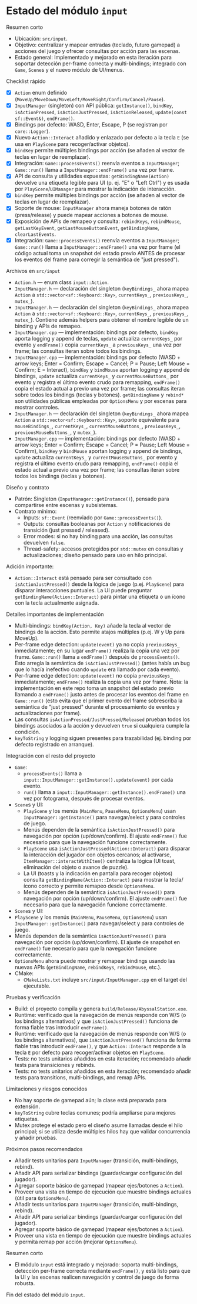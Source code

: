 # Estado del módulo `input`

Resumen corto
- Ubicación: `src/input`.
- Objetivo: centralizar y mapear entradas (teclado, futuro gamepad) a acciones del juego y ofrecer consultas por acción para las escenas.
- Estado general: Implementado y mejorado en esta iteración para soportar detección per-frame correcta y multi-bindings; integrado con `Game`, `Scene`s y el nuevo módulo de UI/menus.

Checklist rápido
- [x] `Action` enum definido (`MoveUp/MoveDown/MoveLeft/MoveRight/Confirm/Cancel/Pause`).
- [x] `InputManager` (singleton) con API pública: `getInstance()`, `bindKey`, `isActionPressed`, `isActionJustPressed`, `isActionReleased`, `update(const sf::Event&)`, `endFrame()`.
- [x] Bindings por defecto: WASD, Enter, Escape, P (se registran por `core::Logger`).
 - [x] Nuevo `Action::Interact` añadido y enlazado por defecto a la tecla `E` (se usa en `PlayScene` para recoger/activar objetos).
- [x] `bindKey` permite múltiples bindings por acción (se añaden al vector de teclas en lugar de reemplazar).
- [x] Integración: `Game::processEvents()` reenvía eventos a `InputManager`; `Game::run()` llama a `InputManager::endFrame()` una vez por frame.
 - [x] API de consulta y utilidades expuestas: `getBindingName(Action)` devuelve una etiqueta legible para UI (p. ej. "E" o "Left Ctrl") y es usada por `PlayScene`/`UIManager` para mostrar la indicación de interacción.
 - [x] `bindKey` permite múltiples bindings por acción (se añaden al vector de teclas en lugar de reemplazar).
 - [x] Soporte de mouse: `InputManager` ahora maneja botones de ratón (press/release) y puede mapear acciones a botones de mouse.
 - [x] Exposición de APIs de remapeo y consulta: `rebindKeys`, `rebindMouse`, `getLastKeyEvent`, `getLastMouseButtonEvent`, `getBindingName`, `clearLastEvents`.
 - [x] Integración: `Game::processEvents()` reenvía eventos a `InputManager`; `Game::run()` llama a `InputManager::endFrame()` una vez por frame (el código actual toma un snapshot del estado previo ANTES de procesar los eventos del frame para corregir la semántica de "just pressed").

Archivos en `src/input`
- `Action.h` — enum class `input::Action`.
- `InputManager.h` — declaración del singleton (`keyBindings_` ahora mapea `Action` a `std::vector<sf::Keyboard::Key>`, `currentKeys_`, `previousKeys_`, `mutex_`).
 - `InputManager.h` — declaración del singleton (`keyBindings_` ahora mapea `Action` a `std::vector<sf::Keyboard::Key>`, `currentKeys_`, `previousKeys_`, `mutex_`). Contiene además helpers para obtener el nombre legible de un binding y APIs de remapeo.
- `InputManager.cpp` — implementación: bindings por defecto, `bindKey` aporta logging y append de teclas, `update` actualiza `currentKeys_` por evento y `endFrame()` copia `currentKeys_` a `previousKeys_` una vez por frame; las consultas iteran sobre todos los bindings.
 - `InputManager.cpp` — implementación: bindings por defecto (WASD + arrow keys; Enter = Confirm; Escape = Cancel; P = Pause; Left Mouse = Confirm; E = Interact), `bindKey` y `bindMouse` aportan logging y append de bindings, `update` actualiza `currentKeys_` y `currentMouseButtons_` por evento y registra el último evento crudo para remapping, `endFrame()` copia el estado actual a previo una vez por frame; las consultas iteran sobre todos los bindings (teclas y botones). `getBindingName` y `rebind*` son utilidades públicas empleadas por `OptionsMenu` y por escenas para mostrar controles.
 - `InputManager.h` — declaración del singleton (`keyBindings_` ahora mapea `Action` a `std::vector<sf::Keyboard::Key>`, soporte equivalente para `mouseBindings_`, `currentKeys_`, `currentMouseButtons_`, `previousKeys_`, `previousMouseButtons_`, y `mutex_`).
 - `InputManager.cpp` — implementación: bindings por defecto (WASD + arrow keys; Enter = Confirm; Escape = Cancel; P = Pause; Left Mouse = Confirm), `bindKey` y `bindMouse` aportan logging y append de bindings, `update` actualiza `currentKeys_` y `currentMouseButtons_` por evento y registra el último evento crudo para remapping, `endFrame()` copia el estado actual a previo una vez por frame; las consultas iteran sobre todos los bindings (teclas y botones).

Diseño y contrato
- Patrón: Singleton (`InputManager::getInstance()`), pensado para compartirse entre escenas y subsistemas.
- Contrato mínimo:
  - Inputs: `sf::Event` (reenviado por `Game::processEvents()`).
  - Outputs: consultas booleanas por `Action` y notificaciones de transición (just pressed / released).
  - Error modes: si no hay binding para una acción, las consultas devuelven `false`.
  - Thread-safety: accesos protegidos por `std::mutex` en consultas y actualizaciones; diseño pensado para uso en hilo principal.

Adición importante:
- `Action::Interact` está pensado para ser consultado con `isActionJustPressed()` desde la lógica de juego (p.ej. `PlayScene`) para disparar interacciones puntuales. La UI puede preguntar `getBindingName(Action::Interact)` para pintar una etiqueta o un ícono con la tecla actualmente asignada.

Detalles importantes de implementación
- Multi-bindings: `bindKey(Action, Key)` añade la tecla al vector de bindings de la acción. Esto permite atajos múltiples (p.ej. W y Up para MoveUp).
- Per-frame edge detection: `update(event)` ya no copia `previousKeys_` inmediatamente; en su lugar `endFrame()` realiza la copia una vez por frame. `Game::run()` llama a `endFrame()` después de `processEvents()`. Esto arregla la semántica de `isActionJustPressed()` (antes había un bug que lo hacía inefectivo cuando `update` era llamado por cada evento).
 - Per-frame edge detection: `update(event)` no copia `previousKeys_` inmediatamente; `endFrame()` realiza la copia una vez por frame. Nota: la implementación en este repo toma un snapshot del estado previo llamando a `endFrame()` justo antes de procesar los eventos del frame en `Game::run()` (esto evita que el primer evento del frame sobrescriba la semántica de "just pressed" durante el procesamiento de eventos y actualizaciones por frame).
- Las consultas `isActionPressed/JustPressed/Released` prueban todos los bindings asociados a la acción y devuelven `true` si cualquiera cumple la condición.
- `keyToString` y logging siguen presentes para trazabilidad (ej. binding por defecto registrado en arranque).

Integración con el resto del proyecto
- `Game`:
  - `processEvents()` llama a `input::InputManager::getInstance().update(event)` por cada evento.
  - `run()` llama a `input::InputManager::getInstance().endFrame()` una vez por fotograma, después de procesar eventos.
- `Scene`s y UI:
  - `PlayScene` y los menús (`MainMenu`, `PauseMenu`, `OptionsMenu`) usan `InputManager::getInstance()` para navegar/select y para controles de juego.
  - Menús dependen de la semántica `isActionJustPressed()` para navegación por opción (up/down/confirm). El ajuste `endFrame()` fue necesario para que la navegación funcione correctamente.
  - `PlayScene` usa `isActionJustPressed(Action::Interact)` para disparar la interacción del jugador con objetos cercanos; al activarse, `ItemManager::interactWithItem()` centraliza la lógica (UI toast, eliminación del objeto o avance de puzzle).
  - La UI (toasts y la indicación en pantalla para recoger objetos) consulta `getBindingName(Action::Interact)` para mostrar la tecla/ícono correcto y permite remapeo desde `OptionsMenu`.
  - Menús dependen de la semántica `isActionJustPressed()` para navegación por opción (up/down/confirm). El ajuste `endFrame()` fue necesario para que la navegación funcione correctamente.
 - `Scene`s y UI:
  - `PlayScene` y los menús (`MainMenu`, `PauseMenu`, `OptionsMenu`) usan `InputManager::getInstance()` para navegar/select y para controles de juego.
  - Menús dependen de la semántica `isActionJustPressed()` para navegación por opción (up/down/confirm). El ajuste de snapshot en `endFrame()` fue necesario para que la navegación funcione correctamente.
  - `OptionsMenu` ahora puede mostrar y remapear bindings usando las nuevas APIs (`getBindingName`, `rebindKeys`, `rebindMouse`, etc.).
- CMake:
  - `CMakeLists.txt` incluye `src/input/InputManager.cpp` en el target del ejecutable.

Pruebas y verificación
- Build: el proyecto compila y genera `build/Release/AbyssalStation.exe`.
- Runtime: verificado que la navegación de menús responde con W/S (o los bindings alternativos) y que `isActionJustPressed()` funciona de forma fiable tras introducir `endFrame()`.
 - Runtime: verificado que la navegación de menús responde con W/S (o los bindings alternativos), que `isActionJustPressed()` funciona de forma fiable tras introducir `endFrame()`, y que `Action::Interact` responde a la tecla `E` por defecto para recoger/activar objetos en `PlayScene`.
- Tests: no tests unitarios añadidos en esta iteración; recomendado añadir tests para transiciones y rebinds.
 - Tests: no tests unitarios añadidos en esta iteración; recomendado añadir tests para transitions, multi-bindings, and remap APIs.

Limitaciones y riesgos conocidos
- No hay soporte de gamepad aún; la clase está preparada para extensión.
- `keyToString` cubre teclas comunes; podría ampliarse para mejores etiquetas.
- Mutex protege el estado pero el diseño asume llamadas desde el hilo principal; si se utiliza desde múltiples hilos hay que validar concurrencia y añadir pruebas.

Próximos pasos recomendados
- Añadir tests unitarios para `InputManager` (transición, multi-bindings, rebind).
- Añadir API para serializar bindings (guardar/cargar configuración del jugador).
- Agregar soporte básico de gamepad (mapear ejes/botones a `Action`).
- Proveer una vista en tiempo de ejecución que muestre bindings actuales (útil para `OptionsMenu`).
 - Añadir tests unitarios para `InputManager` (transición, multi-bindings, rebind).
 - Añadir API para serializar bindings (guardar/cargar configuración del jugador).
 - Agregar soporte básico de gamepad (mapear ejes/botones a `Action`).
 - Proveer una vista en tiempo de ejecución que muestre bindings actuales y permita remap por acción (mejorar `OptionsMenu`).

Resumen corto
- El módulo `input` está integrado y mejorado: soporta multi-bindings, detección per-frame correcta mediante `endFrame()`, y está listo para que la UI y las escenas realicen navegación y control de juego de forma robusta.

Fin del estado del módulo `input`.
